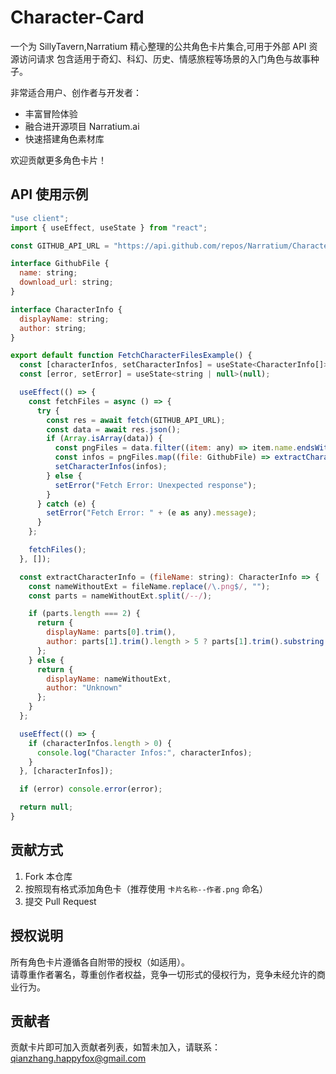 # Character-Card

一个为 SillyTavern,Narratium 精心整理的公共角色卡片集合,可用于外部 API 资源访问请求
包含适用于奇幻、科幻、历史、情感旅程等场景的入门角色与故事种子。  

非常适合用户、创作者与开发者：
- 丰富冒险体验
- 融合进开源项目 Narratium.ai
- 快速搭建角色素材库

欢迎贡献更多角色卡片！

## API 使用示例

```javascript
"use client";
import { useEffect, useState } from "react";

const GITHUB_API_URL = "https://api.github.com/repos/Narratium/Character-Card/contents";

interface GithubFile {
  name: string;
  download_url: string;
}

interface CharacterInfo {
  displayName: string;
  author: string;
}

export default function FetchCharacterFilesExample() {
  const [characterInfos, setCharacterInfos] = useState<CharacterInfo[]>([]);
  const [error, setError] = useState<string | null>(null);

  useEffect(() => {
    const fetchFiles = async () => {
      try {
        const res = await fetch(GITHUB_API_URL);
        const data = await res.json();
        if (Array.isArray(data)) {
          const pngFiles = data.filter((item: any) => item.name.endsWith(".png"));
          const infos = pngFiles.map((file: GithubFile) => extractCharacterInfo(file.name));
          setCharacterInfos(infos);
        } else {
          setError("Fetch Error: Unexpected response");
        }
      } catch (e) {
        setError("Fetch Error: " + (e as any).message);
      }
    };

    fetchFiles();
  }, []);

  const extractCharacterInfo = (fileName: string): CharacterInfo => {
    const nameWithoutExt = fileName.replace(/\.png$/, "");
    const parts = nameWithoutExt.split(/--/);

    if (parts.length === 2) {
      return {
        displayName: parts[0].trim(),
        author: parts[1].trim().length > 5 ? parts[1].trim().substring(0, 5) : parts[1].trim()
      };
    } else {
      return { 
        displayName: nameWithoutExt, 
        author: "Unknown" 
      };
    }
  };

  useEffect(() => {
    if (characterInfos.length > 0) {
      console.log("Character Infos:", characterInfos);
    }
  }, [characterInfos]);

  if (error) console.error(error);

  return null;
}
```

## 贡献方式

1. Fork 本仓库
2. 按照现有格式添加角色卡（推荐使用 `卡片名称--作者.png` 命名）
3. 提交 Pull Request

## 授权说明

所有角色卡片遵循各自附带的授权（如适用）。  
请尊重作者署名，尊重创作者权益，竞争一切形式的侵权行为，竞争未经允许的商业行为。

## 贡献者
贡献卡片即可加入贡献者列表，如暂未加入，请联系：qianzhang.happyfox@gmail.com

